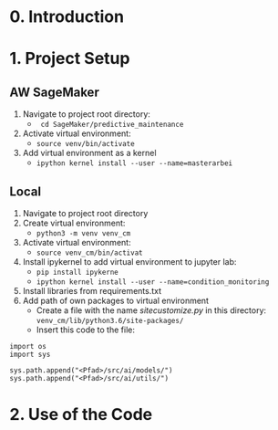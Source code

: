 # 0. Introduction

# 1. Project Setup
## AW SageMaker
1. Navigate to project root directory:
    - ``` cd SageMaker/predictive_maintenance```
2. Activate virtual environment:
    - `source venv/bin/activate`
3. Add virtual environment as a kernel 
    - `ipython kernel install --user --name=masterarbei`

## Local 
1. Navigate to project root directory
2. Create virtual environment: 
    - `python3 -m venv venv_cm`
3. Activate virtual environment:
    - `source venv_cm/bin/activat`
4. Install ipykernel to add virtual environment to jupyter lab: 
    - `pip install ipykerne`
    - `ipython kernel install --user --name=condition_monitoring`
5. Install libraries from requirements.txt
6. Add path of own packages to virtual environment
    - Create a file with the name _sitecustomize.py_ in this directory: `venv_cm/lib/python3.6/site-packages/`
    - Insert this code to the file: 
    
```pyhton
import os
import sys

sys.path.append("<Pfad>/src/ai/models/")
sys.path.append("<Pfad>/src/ai/utils/")
```

# 2. Use of the Code


